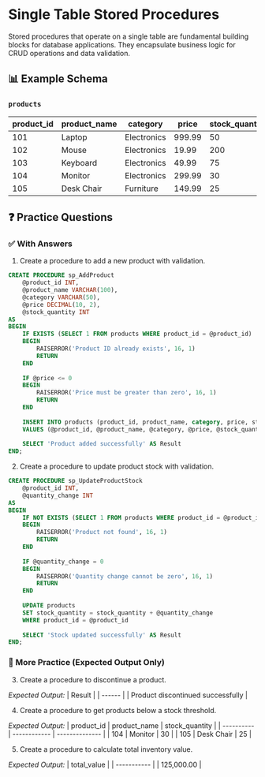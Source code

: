 # Single Table Stored Procedures

Stored procedures that operate on a single table are fundamental building blocks for database applications. They encapsulate business logic for CRUD operations and data validation.

## 📊 Example Schema

### `products`
| product_id | product_name | category | price | stock_quantity | discontinued |
| ---------- | ------------ | -------- | ----- | -------------- | ------------ |
| 101        | Laptop       | Electronics | 999.99 | 50 | 0 |
| 102        | Mouse        | Electronics | 19.99 | 200 | 0 |
| 103        | Keyboard     | Electronics | 49.99 | 75 | 0 |
| 104        | Monitor      | Electronics | 299.99 | 30 | 0 |
| 105        | Desk Chair   | Furniture | 149.99 | 25 | 0 |

## ❓ Practice Questions

### ✅ With Answers

1. Create a procedure to add a new product with validation.

```sql
CREATE PROCEDURE sp_AddProduct
    @product_id INT,
    @product_name VARCHAR(100),
    @category VARCHAR(50),
    @price DECIMAL(10, 2),
    @stock_quantity INT
AS
BEGIN
    IF EXISTS (SELECT 1 FROM products WHERE product_id = @product_id)
    BEGIN
        RAISERROR('Product ID already exists', 16, 1)
        RETURN
    END
    
    IF @price <= 0
    BEGIN
        RAISERROR('Price must be greater than zero', 16, 1)
        RETURN
    END
    
    INSERT INTO products (product_id, product_name, category, price, stock_quantity, discontinued)
    VALUES (@product_id, @product_name, @category, @price, @stock_quantity, 0)
    
    SELECT 'Product added successfully' AS Result
END;
```

2. Create a procedure to update product stock with validation.

```sql
CREATE PROCEDURE sp_UpdateProductStock
    @product_id INT,
    @quantity_change INT
AS
BEGIN
    IF NOT EXISTS (SELECT 1 FROM products WHERE product_id = @product_id)
    BEGIN
        RAISERROR('Product not found', 16, 1)
        RETURN
    END
    
    IF @quantity_change = 0
    BEGIN
        RAISERROR('Quantity change cannot be zero', 16, 1)
        RETURN
    END
    
    UPDATE products
    SET stock_quantity = stock_quantity + @quantity_change
    WHERE product_id = @product_id
    
    SELECT 'Stock updated successfully' AS Result
END;
```

### 📝 More Practice (Expected Output Only)

3. Create a procedure to discontinue a product.

*Expected Output:*
| Result |
| ------ |
| Product discontinued successfully |

4. Create a procedure to get products below a stock threshold.

*Expected Output:*
| product_id | product_name | stock_quantity |
| ---------- | ------------ | -------------- |
| 104        | Monitor      | 30             |
| 105        | Desk Chair   | 25             |

5. Create a procedure to calculate total inventory value.

*Expected Output:*
| total_value |
| ----------- |
| 125,000.00  |

